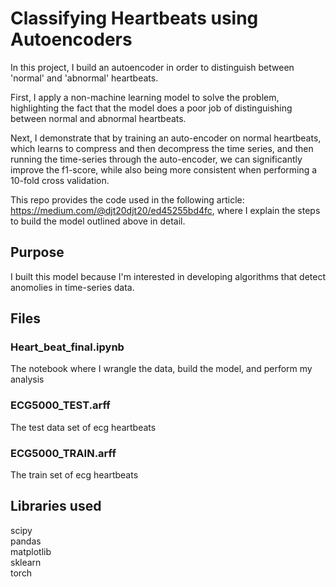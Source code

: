 # Classifying Heartbeats using Autoencoders

In this project, I build an autoencoder in order to distinguish between 'normal' and 'abnormal' heartbeats. 

First, I apply a non-machine learning model to solve the problem, highlighting the fact that the model does a poor job of distinguishing between normal and abnormal heartbeats.

Next, I demonstrate that by training an auto-encoder on normal heartbeats, which learns to compress and then decompress the time series, and then running the time-series through the auto-encoder, we can significantly improve the f1-score, while also being more consistent when performing a 10-fold cross validation.

This repo provides the code used in the following article: https://medium.com/@djt20djt20/ed45255bd4fc, where I explain the steps to build the model outlined above in detail.

## Purpose
I built this model because I'm interested in developing algorithms that detect anomolies in time-series data.

## Files
### Heart_beat_final.ipynb
The notebook where I wrangle the data, build the model, and perform my analysis
### ECG5000_TEST.arff
The test data set of ecg heartbeats
### ECG5000_TRAIN.arff
The train set of ecg heartbeats

## Libraries used
scipy <br />
pandas <br />
matplotlib <br />
sklearn <br />
torch <br />
